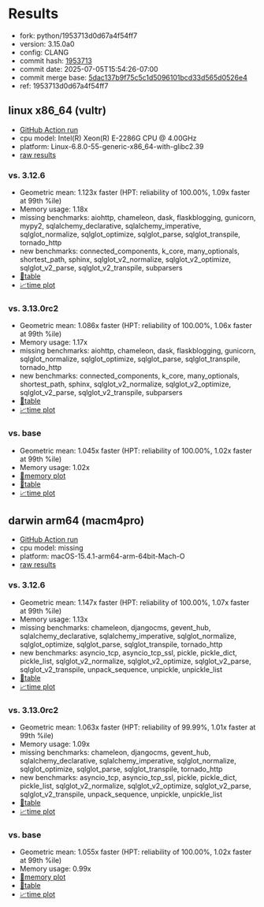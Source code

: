 # Results

- fork: python/1953713d0d67a4f54ff7
- version: 3.15.0a0
- config: CLANG
- commit hash: [1953713](https://github.com/python/cpython/commit/1953713)
- commit date: 2025-07-05T15:54:26-07:00
- commit merge base: [5dac137b9f75c5c1d5096101bcd33d565d0526e4](https://github.com/python/cpython/commit/5dac137b9f75c5c1d5096101bcd33d565d0526e4)
- ref: 1953713d0d67a4f54ff7

## linux x86_64 (vultr)

- [GitHub Action run](https://github.com/facebookexperimental/free-threading-benchmarking/actions/runs/16093366570)
- cpu model: Intel(R) Xeon(R) E-2286G CPU @ 4.00GHz
- platform: Linux-6.8.0-55-generic-x86_64-with-glibc2.39
- [raw results](bm-20250705-vultr-x86_64-python-1953713d0d67a4f54ff7-3.15.0a0-1953713.json)

### vs. 3.12.6

- Geometric mean: 1.123x faster (HPT: reliability of 100.00%, 1.09x faster at 99th %ile)
- Memory usage: 1.18x
- missing benchmarks: aiohttp, chameleon, dask, flaskblogging, gunicorn, mypy2, sqlalchemy_declarative, sqlalchemy_imperative, sqlglot_normalize, sqlglot_optimize, sqlglot_parse, sqlglot_transpile, tornado_http
- new benchmarks: connected_components, k_core, many_optionals, shortest_path, sphinx, sqlglot_v2_normalize, sqlglot_v2_optimize, sqlglot_v2_parse, sqlglot_v2_transpile, subparsers
- [📄table](bm-20250705-vultr-x86_64-python-1953713d0d67a4f54ff7-3.15.0a0-1953713-vs-3.12.6.md)
- [📈time plot](bm-20250705-vultr-x86_64-python-1953713d0d67a4f54ff7-3.15.0a0-1953713-vs-3.12.6.svg)

### vs. 3.13.0rc2

- Geometric mean: 1.086x faster (HPT: reliability of 100.00%, 1.06x faster at 99th %ile)
- Memory usage: 1.17x
- missing benchmarks: aiohttp, chameleon, dask, flaskblogging, gunicorn, sqlglot_normalize, sqlglot_optimize, sqlglot_parse, sqlglot_transpile, tornado_http
- new benchmarks: connected_components, k_core, many_optionals, shortest_path, sphinx, sqlglot_v2_normalize, sqlglot_v2_optimize, sqlglot_v2_parse, sqlglot_v2_transpile, subparsers
- [📄table](bm-20250705-vultr-x86_64-python-1953713d0d67a4f54ff7-3.15.0a0-1953713-vs-3.13.0rc2.md)
- [📈time plot](bm-20250705-vultr-x86_64-python-1953713d0d67a4f54ff7-3.15.0a0-1953713-vs-3.13.0rc2.svg)

### vs. base

- Geometric mean: 1.045x faster (HPT: reliability of 100.00%, 1.02x faster at 99th %ile)
- Memory usage: 1.02x
- [🧠memory plot](bm-20250705-vultr-x86_64-python-1953713d0d67a4f54ff7-3.15.0a0-1953713-vs-base-mem.svg)
- [📄table](bm-20250705-vultr-x86_64-python-1953713d0d67a4f54ff7-3.15.0a0-1953713-vs-base.md)
- [📈time plot](bm-20250705-vultr-x86_64-python-1953713d0d67a4f54ff7-3.15.0a0-1953713-vs-base.svg)

## darwin arm64 (macm4pro)

- [GitHub Action run](https://github.com/facebookexperimental/free-threading-benchmarking/actions/runs/16093366570)
- cpu model: missing
- platform: macOS-15.4.1-arm64-arm-64bit-Mach-O
- [raw results](bm-20250705-macm4pro-arm64-python-1953713d0d67a4f54ff7-3.15.0a0-1953713.json)

### vs. 3.12.6

- Geometric mean: 1.147x faster (HPT: reliability of 100.00%, 1.07x faster at 99th %ile)
- Memory usage: 1.13x
- missing benchmarks: chameleon, djangocms, gevent_hub, sqlalchemy_declarative, sqlalchemy_imperative, sqlglot_normalize, sqlglot_optimize, sqlglot_parse, sqlglot_transpile, tornado_http
- new benchmarks: asyncio_tcp, asyncio_tcp_ssl, pickle, pickle_dict, pickle_list, sqlglot_v2_normalize, sqlglot_v2_optimize, sqlglot_v2_parse, sqlglot_v2_transpile, unpack_sequence, unpickle, unpickle_list
- [📄table](bm-20250705-macm4pro-arm64-python-1953713d0d67a4f54ff7-3.15.0a0-1953713-vs-3.12.6.md)
- [📈time plot](bm-20250705-macm4pro-arm64-python-1953713d0d67a4f54ff7-3.15.0a0-1953713-vs-3.12.6.svg)

### vs. 3.13.0rc2

- Geometric mean: 1.063x faster (HPT: reliability of 99.99%, 1.01x faster at 99th %ile)
- Memory usage: 1.09x
- missing benchmarks: chameleon, djangocms, gevent_hub, sqlalchemy_declarative, sqlalchemy_imperative, sqlglot_normalize, sqlglot_optimize, sqlglot_parse, sqlglot_transpile, tornado_http
- new benchmarks: asyncio_tcp, asyncio_tcp_ssl, pickle, pickle_dict, pickle_list, sqlglot_v2_normalize, sqlglot_v2_optimize, sqlglot_v2_parse, sqlglot_v2_transpile, unpack_sequence, unpickle, unpickle_list
- [📄table](bm-20250705-macm4pro-arm64-python-1953713d0d67a4f54ff7-3.15.0a0-1953713-vs-3.13.0rc2.md)
- [📈time plot](bm-20250705-macm4pro-arm64-python-1953713d0d67a4f54ff7-3.15.0a0-1953713-vs-3.13.0rc2.svg)

### vs. base

- Geometric mean: 1.055x faster (HPT: reliability of 100.00%, 1.02x faster at 99th %ile)
- Memory usage: 0.99x
- [🧠memory plot](bm-20250705-macm4pro-arm64-python-1953713d0d67a4f54ff7-3.15.0a0-1953713-vs-base-mem.svg)
- [📄table](bm-20250705-macm4pro-arm64-python-1953713d0d67a4f54ff7-3.15.0a0-1953713-vs-base.md)
- [📈time plot](bm-20250705-macm4pro-arm64-python-1953713d0d67a4f54ff7-3.15.0a0-1953713-vs-base.svg)

